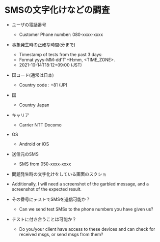 # SMSの文字化けなどの調査

- ユーザの電話番号
  - Customer Phone number: 080-xxxx-xxxx
- 事象発生時の正確な時間(分まで)
  - Timestamp of tests from the past 3 days:
  - Format yyyy-MM-dd'T'HH:mm, <TIME_ZONE>.
  - 2021-10-14T18:12+09:00  (JST)
- 国コード(通常は日本)
  - Country code : +81  (JP)
- 国
  - Country Japan  
- キャリア
  - Carrier  NTT Docomo
- OS
  - Android or iOS
- 送信元のSMS
  - SMS from 050-xxxx-xxxx

- 問題発生時の文字化けをしている画面のスクショ
 -  Additionally, I will need a screenshot of the garbled message, and a screenshot of the expected result. 

- その番号にテストでSMSを送信可能か？
  - Can we send test SMSs to the phone numbers you have given us?

- テストに付き合うことは可能か？
  - Do you/your client have access to these devices and can check for received msgs, or send msgs from them?


